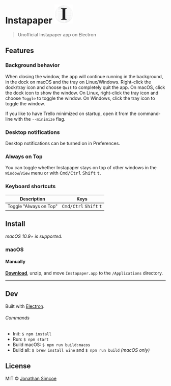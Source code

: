 # Instapaper <img src="static/Icon.png" width="60">

> Unofficial Instapaper app on Electron


## Features

### Background behavior

When closing the window, the app will continue running in the background, in the dock on macOS and the tray on Linux/Windows. Right-click the dock/tray icon and choose `Quit` to completely quit the app. On macOS, click the dock icon to show the window. On Linux, right-click the tray icon and choose `Toggle` to toggle the window. On Windows, click the tray icon to toggle the window.

If you like to have Trello minimized on startup, open it from the command-line with the `--minimize` flag.


### Desktop notifications

Desktop notifications can be turned on in Preferences.

### Always on Top

You can toggle whether Instapaper stays on top of other windows in the `Window`/`View` menu or with <kbd>Cmd/Ctrl</kbd> <kbd>Shift</kbd> <kbd>t</kbd>.

### Keyboard shortcuts

Description            | Keys
-----------------------| -----------------------
Toggle "Always on Top" | <kbd>Cmd/Ctrl</kbd> <kbd>Shift</kbd> <kbd>t</kbd>


## Install

*macOS 10.9+ is supported.*

### macOS

#### Manually

[**Download**](https://github.com/jdsimcoe/trello/releases/latest), unzip, and move `Instapaper.app` to the `/Applications` directory.

---


## Dev

Built with [Electron](http://electron.atom.io).

###### Commands

- Init: `$ npm install`
- Run: `$ npm start`
- Build macOS: `$ npm run build:macos`
- Build all: `$ brew install wine` and `$ npm run build` *(macOS only)*


## License

MIT © [Jonathan Simcoe](http://jdsimcoe.com)
